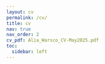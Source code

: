```yaml
---
layout: cv
permalink: /cv/
title: cv
nav: true
nav_order: 2
cv_pdf: Alia_Warsco_CV-May2025.pdf
toc:
  sidebar: left
---
```

